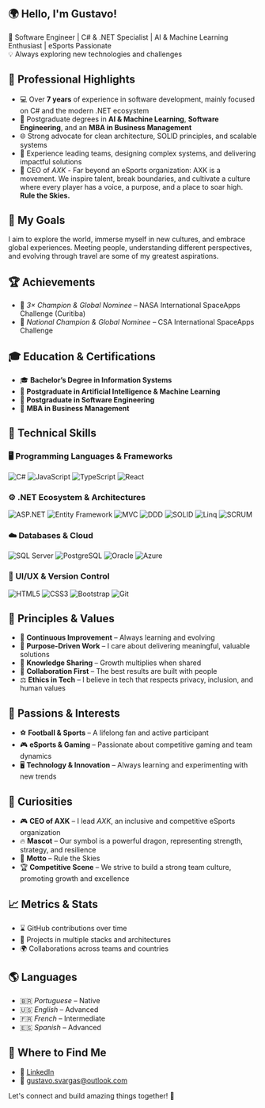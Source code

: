 ## 🌍 Hello, I'm Gustavo!

🚀 Software Engineer | C# & .NET Specialist | AI & Machine Learning Enthusiast | eSports Passionate  
💡 Always exploring new technologies and challenges  

## 💼 Professional Highlights
- 💻 Over **7 years** of experience in software development, mainly focused on C# and the modern .NET ecosystem  
- 🧠 Postgraduate degrees in **AI & Machine Learning**, **Software Engineering**, and an **MBA in Business Management**  
- 🌐 Strong advocate for clean architecture, SOLID principles, and scalable systems  
- 🌟 Experience leading teams, designing complex systems, and delivering impactful solutions  
- 🐉 CEO of *AXK* - Far beyond an eSports organization: AXK is a movement. We inspire talent, break boundaries, and cultivate a culture where every player has a voice, a purpose, and a place to soar high. **Rule the Skies.**


## 🎯 My Goals
I aim to explore the world, immerse myself in new cultures, and embrace global experiences. Meeting people, understanding different perspectives, and evolving through travel are some of my greatest aspirations.  

## 🏆 Achievements
- 🏅 *3× Champion & Global Nominee* – NASA International SpaceApps Challenge (Curitiba)  
- 🏅 *National Champion & Global Nominee* – CSA International SpaceApps Challenge  

## 🎓 Education & Certifications
- 🎓 **Bachelor’s Degree in Information Systems**  
- 📌 **Postgraduate in Artificial Intelligence & Machine Learning**  
- 📌 **Postgraduate in Software Engineering**  
- 📌 **MBA in Business Management**  

## 🔧 Technical Skills

### 🖥️ Programming Languages & Frameworks
![C#](https://img.shields.io/badge/-C%23-239120?style=flat&logo=c-sharp&logoColor=white)
![JavaScript](https://img.shields.io/badge/-JavaScript-F7DF1E?style=flat&logo=javascript&logoColor=black)
![TypeScript](https://img.shields.io/badge/-TypeScript-3178C6?style=flat&logo=typescript&logoColor=white)
![React](https://img.shields.io/badge/-React-61DAFB?style=flat&logo=react&logoColor=black)

### ⚙️ .NET Ecosystem & Architectures
![ASP.NET](https://img.shields.io/badge/-ASP.NET-512BD4?style=flat&logo=dotnet&logoColor=white)
![Entity Framework](https://img.shields.io/badge/-Entity_Framework-68217A?style=flat&logo=.net&logoColor=white)
![MVC](https://img.shields.io/badge/-MVC-512BD4?style=flat&logo=.net&logoColor=white)
![DDD](https://img.shields.io/badge/-Domain_Driven_Design-FF5722?style=flat&logoColor=white)
![SOLID](https://img.shields.io/badge/-SOLID-6DB33F?style=flat&logoColor=white)
![Linq](https://img.shields.io/badge/-Linq-512BD4?style=flat&logo=.net&logoColor=white)
![SCRUM](https://img.shields.io/badge/-SCRUM-6DB33F?style=flat&logo=scrumalliance&logoColor=white)

### ☁️ Databases & Cloud
![SQL Server](https://img.shields.io/badge/-SQL_Server-CC2927?style=flat&logo=microsoft-sql-server&logoColor=white)
![PostgreSQL](https://img.shields.io/badge/-PostgreSQL-336791?style=flat&logo=postgresql&logoColor=white)
![Oracle](https://img.shields.io/badge/-Oracle-F80000?style=flat&logo=oracle&logoColor=white)
![Azure](https://img.shields.io/badge/-Azure-0078D4?style=flat&logo=microsoft-azure&logoColor=white)

### 🎨 UI/UX & Version Control
![HTML5](https://img.shields.io/badge/-HTML5-E34F26?style=flat&logo=html5&logoColor=white)
![CSS3](https://img.shields.io/badge/-CSS3-1572B6?style=flat&logo=css3&logoColor=white)
![Bootstrap](https://img.shields.io/badge/-Bootstrap-7952B3?style=flat&logo=bootstrap&logoColor=white)
![Git](https://img.shields.io/badge/-Git-F05032?style=flat&logo=git&logoColor=white)

## 🧠 Principles & Values
- 🔁 **Continuous Improvement** – Always learning and evolving  
- 🎯 **Purpose-Driven Work** – I care about delivering meaningful, valuable solutions  
- 🧠 **Knowledge Sharing** – Growth multiplies when shared  
- 🤝 **Collaboration First** – The best results are built with people  
- ⚖️ **Ethics in Tech** – I believe in tech that respects privacy, inclusion, and human values  

## 💙 Passions & Interests
- ⚽ **Football & Sports** – A lifelong fan and active participant  
- 🎮 **eSports & Gaming** – Passionate about competitive gaming and team dynamics  
- 🖥️ **Technology & Innovation** – Always learning and experimenting with new trends  

## 🐉 Curiosities
- 🎮 **CEO of AXK** – I lead *AXK*, an inclusive and competitive eSports organization  
- 🔥 **Mascot** – Our symbol is a powerful dragon, representing strength, strategy, and resilience  
- 🚀 **Motto** – Rule the Skies  
- 🏆 **Competitive Scene** – We strive to build a strong team culture, promoting growth and excellence  

## 📈 Metrics & Stats
- ⌛ GitHub contributions over time  
- 🧩 Projects in multiple stacks and architectures  
- 🌍 Collaborations across teams and countries  
<!-- You can embed GitHub Readme Stats or GitHub activity charts here -->

## 🌎 Languages
- 🇧🇷 *Portuguese* – Native  
- 🇺🇸 *English* – Advanced  
- 🇫🇷 *French* – Intermediate  
- 🇪🇸 *Spanish* – Advanced  

## 🔗 Where to Find Me
- 💼 [LinkedIn](https://www.linkedin.com/in/gustavo-da-silva-vargas/)  
- 📨 [gustavo.svargas@outlook.com](mailto:gustavo.svargas@outlook.com)  

Let's connect and build amazing things together! 🚀
